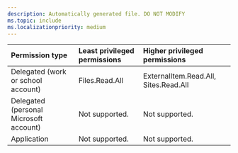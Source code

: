 ```yaml
---
description: Automatically generated file. DO NOT MODIFY
ms.topic: include
ms.localizationpriority: medium
---
```


|Permission type|Least privileged permissions|Higher privileged permissions|
|:---|:---|:---|
|Delegated (work or school account)|Files.Read.All|ExternalItem.Read.All, Sites.Read.All|
|Delegated (personal Microsoft account)|Not supported.|Not supported.|
|Application|Not supported.|Not supported.|


